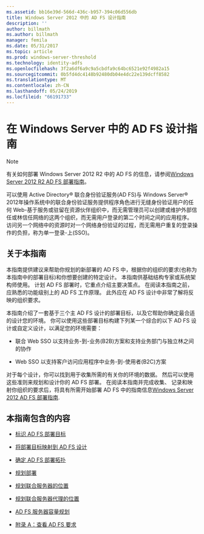 ```yaml
---
ms.assetid: bb16e39d-566d-436c-b957-394c06d556db
title: Windows Server 2012 中的 AD FS 设计指南
description: ''
author: billmath
ms.author: billmath
manager: femila
ms.date: 05/31/2017
ms.topic: article
ms.prod: windows-server-threshold
ms.technology: identity-adfs
ms.openlocfilehash: 3f2a6df6a9c9a5cbdfa9c64bc6521e92f4982a15
ms.sourcegitcommit: 0b5fd4dc4148b92480db04e4dc22e139dcff8582
ms.translationtype: MT
ms.contentlocale: zh-CN
ms.lasthandoff: 05/24/2019
ms.locfileid: "66191733"
---
```

# <a name="ad-fs-design-guide-in-windows-server"></a>在 Windows Server 中的 AD FS 设计指南 


  
> [!NOTE]  
> 有关如何部署 Windows Server 2012 R2 中的 AD FS 的信息，请参阅[Windows Server 2012 R2 AD FS 部署指南](../../ad-fs/deployment/Windows-Server-2012-R2-AD-FS-Deployment-Guide.md)。  
  
可以使用 Active Directory® 联合身份验证服务\(AD FS\)与 Windows Server® 2012年操作系统中的联合身份验证服务提供程序角色进行无缝身份验证用户的任何 Web\-基于服务或驻留在资源伙伴组织中，而无需管理员可以创建或维护外部信任或林信任网络的这两个组织，而无需用户登录的第二个时间之间的应用程序。 访问另一个网络中的资源时对一个网络身份验证的过程，而无需用户重复的登录操作的负担，称为单一登录\-上\(SSO\)。  
  
## <a name="about-this-guide"></a>关于本指南  
本指南提供建议来帮助你规划的新部署的 AD FS 中，根据你的组织的要求\(也称为本指南中的部署目标\)和你想要创建的特定设计。 本指南供基础结构专家或系统架构师使用。 计划 AD FS 部署时，它重点介绍主要决策点。 在阅读本指南之前，应熟悉的功能级别上的 AD FS 工作原理。 此外应在 AD FS 设计中非常了解将反映的组织要求。  
  
本指南介绍了一套基于三个主 AD FS 设计的部署目标，以及它帮助你确定最合适的设计您的环境。 你可以使用这些部署目标构建下列某一个综合的以下 AD FS 设计或自定义设计，以满足您的环境需要：  
  
-   联合 Web SSO 以支持业务\-到\-业务\(B2B\)方案和支持业务部门与独立林之间的协作  
  
-   Web SSO 以支持客户访问应用程序中业务\-到\-使用者\(B2C\)方案  
  
对于每个设计，你可以找到用于收集所需的有关你的环境的数据。 然后可以使用这些准则来规划和设计你的 AD FS 部署。 在阅读本指南并完成收集、 记录和映射你组织的要求后，将具有所需开始部署 AD FS 中的指南信息[Windows Server 2012 AD FS 部署指南](../../ad-fs/deployment/Windows-Server-2012-AD-FS-Deployment-Guide.md).  
  
## <a name="in-this-guide"></a>本指南包含的内容  
  
-   [标识 AD FS 部署目标](Identifying-Your-AD-FS-Deployment-Goals.md)  
  
-   [将部署目标映射到 AD FS 设计](Mapping-Your-Deployment-Goals-to-an-AD-FS-Design.md)  
  
-   [确定 AD FS 部署拓扑](Determine-Your-AD-FS-Deployment-Topology.md)  
  
-   [规划部署](Planning-Your-Deployment.md)  
  
-   [规划联合服务器的位置](Planning-Federation-Server-Placement.md)  
  
-   [规划联合服务器代理的位置](Planning-Federation-Server-Proxy-Placement.md)  
  
-   [AD FS 服务器容量规划](Planning-for-AD-FS-Server-Capacity.md)  
  
-   [附录 A：查看 AD FS 要求](Appendix-A--Reviewing-AD-FS-Requirements.md)  
  

